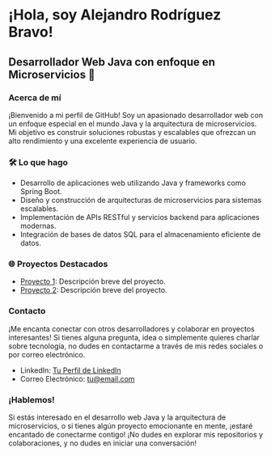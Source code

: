 # ¡Hola, soy Alejandro Rodríguez Bravo! 

## Desarrollador Web Java con enfoque en Microservicios 🚀

### Acerca de mí

¡Bienvenido a mi perfil de GitHub! Soy un apasionado desarrollador web con un enfoque especial en el mundo Java y la arquitectura de microservicios. Mi objetivo es construir soluciones robustas y escalables que ofrezcan un alto rendimiento y una excelente experiencia de usuario.

### 🛠️ Lo que hago

- Desarrollo de aplicaciones web utilizando Java y frameworks como Spring Boot.
- Diseño y construcción de arquitecturas de microservicios para sistemas escalables.
- Implementación de APIs RESTful y servicios backend para aplicaciones modernas.
- Integración de bases de datos SQL para el almacenamiento eficiente de datos.

### 🌐 Proyectos Destacados

- [Proyecto 1](https://arodriguezbravo.netlify.app/): Descripción breve del proyecto.
- [Proyecto 2](https://arodriguezbravo.netlify.app/): Descripción breve del proyecto.

### Contacto

¡Me encanta conectar con otros desarrolladores y colaborar en proyectos interesantes! Si tienes alguna pregunta, idea o simplemente quieres charlar sobre tecnología, no dudes en contactarme a través de mis redes sociales o por correo electrónico.

- LinkedIn: [Tu Perfil de LinkedIn](https://www.linkedin.com/in/alejandro-rodr%C3%ADguez-bravo/?trk=public_profile_like_view_actor-name&originalSubdomain=es)
- Correo Electrónico: [tu@email.com](alejandroguezbravo@hotmail.com)

### ¡Hablemos!

Si estás interesado en el desarrollo web Java y la arquitectura de microservicios, o si tienes algún proyecto emocionante en mente, ¡estaré encantado de conectarme contigo! ¡No dudes en explorar mis repositorios y colaboraciones, y no dudes en iniciar una conversación!
